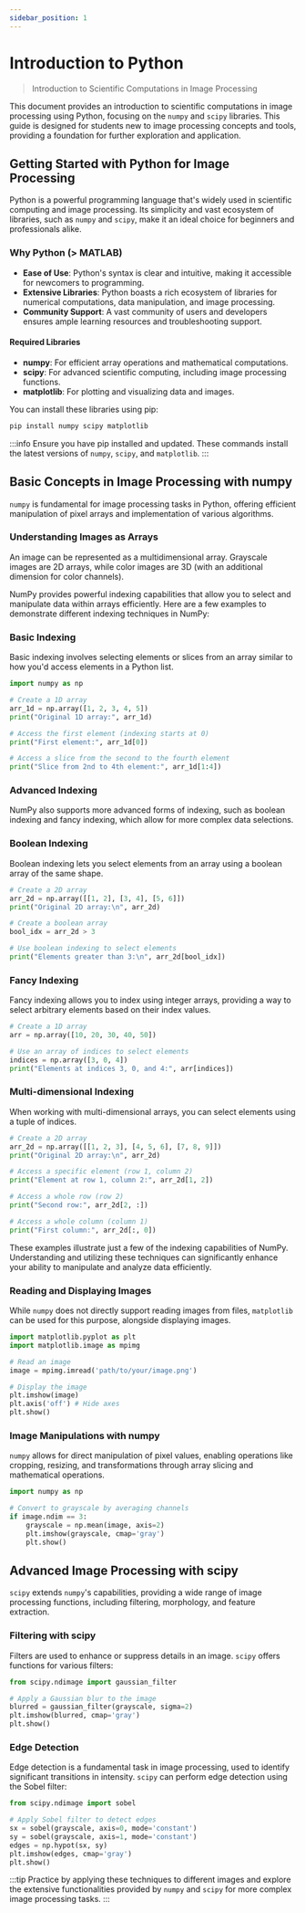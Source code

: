 ```yaml
---
sidebar_position: 1
---
```


# Introduction to Python

> Introduction to Scientific Computations in Image Processing

This document provides an introduction to scientific computations in image processing using Python, focusing on the `numpy` and `scipy` libraries. This guide is designed for students new to image processing concepts and tools, providing a foundation for further exploration and application.

## Getting Started with Python for Image Processing

Python is a powerful programming language that's widely used in scientific computing and image processing. Its simplicity and vast ecosystem of libraries, such as `numpy` and `scipy`, make it an ideal choice for beginners and professionals alike.

### Why Python (> MATLAB)

- **Ease of Use**: Python's syntax is clear and intuitive, making it accessible for newcomers to programming.
- **Extensive Libraries**: Python boasts a rich ecosystem of libraries for numerical computations, data manipulation, and image processing.
- **Community Support**: A vast community of users and developers ensures ample learning resources and troubleshooting support.


#### Required Libraries

- **numpy**: For efficient array operations and mathematical computations.
- **scipy**: For advanced scientific computing, including image processing functions.
- **matplotlib**: For plotting and visualizing data and images.

You can install these libraries using pip:

```bash
pip install numpy scipy matplotlib
```

:::info
Ensure you have pip installed and updated. These commands install the latest versions of `numpy`, `scipy`, and `matplotlib`.
:::

## Basic Concepts in Image Processing with numpy

`numpy` is fundamental for image processing tasks in Python, offering efficient manipulation of pixel arrays and implementation of various algorithms.

### Understanding Images as Arrays

An image can be represented as a multidimensional array. Grayscale images are 2D arrays, while color images are 3D (with an additional dimension for color channels).

NumPy provides powerful indexing capabilities that allow you to select and manipulate data within arrays efficiently. Here are a few examples to demonstrate different indexing techniques in NumPy:

### Basic Indexing

Basic indexing involves selecting elements or slices from an array similar to how you'd access elements in a Python list.

```python
import numpy as np

# Create a 1D array
arr_1d = np.array([1, 2, 3, 4, 5])
print("Original 1D array:", arr_1d)

# Access the first element (indexing starts at 0)
print("First element:", arr_1d[0])

# Access a slice from the second to the fourth element
print("Slice from 2nd to 4th element:", arr_1d[1:4])
```

### Advanced Indexing

NumPy also supports more advanced forms of indexing, such as boolean indexing and fancy indexing, which allow for more complex data selections.

### Boolean Indexing

Boolean indexing lets you select elements from an array using a boolean array of the same shape.

```python
# Create a 2D array
arr_2d = np.array([[1, 2], [3, 4], [5, 6]])
print("Original 2D array:\n", arr_2d)

# Create a boolean array
bool_idx = arr_2d > 3

# Use boolean indexing to select elements
print("Elements greater than 3:\n", arr_2d[bool_idx])
```

### Fancy Indexing

Fancy indexing allows you to index using integer arrays, providing a way to select arbitrary elements based on their index values.

```python
# Create a 1D array
arr = np.array([10, 20, 30, 40, 50])

# Use an array of indices to select elements
indices = np.array([3, 0, 4])
print("Elements at indices 3, 0, and 4:", arr[indices])
```

### Multi-dimensional Indexing

When working with multi-dimensional arrays, you can select elements using a tuple of indices.

```python
# Create a 2D array
arr_2d = np.array([[1, 2, 3], [4, 5, 6], [7, 8, 9]])
print("Original 2D array:\n", arr_2d)

# Access a specific element (row 1, column 2)
print("Element at row 1, column 2:", arr_2d[1, 2])

# Access a whole row (row 2)
print("Second row:", arr_2d[2, :])

# Access a whole column (column 1)
print("First column:", arr_2d[:, 0])
```

These examples illustrate just a few of the indexing capabilities of NumPy. Understanding and utilizing these techniques can significantly enhance your ability to manipulate and analyze data efficiently.

### Reading and Displaying Images

While `numpy` does not directly support reading images from files, `matplotlib` can be used for this purpose, alongside displaying images.

```python
import matplotlib.pyplot as plt
import matplotlib.image as mpimg

# Read an image
image = mpimg.imread('path/to/your/image.png')

# Display the image
plt.imshow(image)
plt.axis('off') # Hide axes
plt.show()
```

### Image Manipulations with numpy

`numpy` allows for direct manipulation of pixel values, enabling operations like cropping, resizing, and transformations through array slicing and mathematical operations.

```python
import numpy as np

# Convert to grayscale by averaging channels
if image.ndim == 3:
    grayscale = np.mean(image, axis=2)
    plt.imshow(grayscale, cmap='gray')
    plt.show()
```

## Advanced Image Processing with scipy

`scipy` extends `numpy`'s capabilities, providing a wide range of image processing functions, including filtering, morphology, and feature extraction.

### Filtering with scipy

Filters are used to enhance or suppress details in an image. `scipy` offers functions for various filters:

```python
from scipy.ndimage import gaussian_filter

# Apply a Gaussian blur to the image
blurred = gaussian_filter(grayscale, sigma=2)
plt.imshow(blurred, cmap='gray')
plt.show()
```

### Edge Detection

Edge detection is a fundamental task in image processing, used to identify significant transitions in intensity. `scipy` can perform edge detection using the Sobel filter:

```python
from scipy.ndimage import sobel

# Apply Sobel filter to detect edges
sx = sobel(grayscale, axis=0, mode='constant')
sy = sobel(grayscale, axis=1, mode='constant')
edges = np.hypot(sx, sy)
plt.imshow(edges, cmap='gray')
plt.show()
```


:::tip
Practice by applying these techniques to different images and explore the extensive functionalities provided by `numpy` and `scipy` for more complex image processing tasks.
:::
